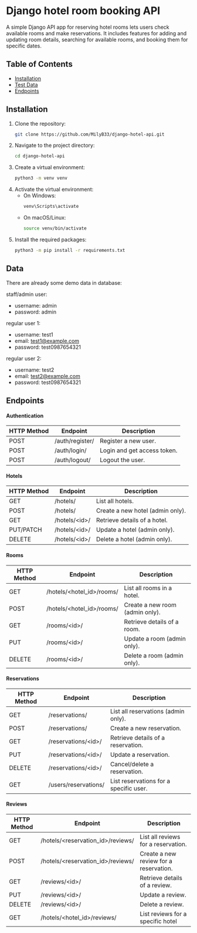 # Django hotel room booking API

A simple Django API app for reserving hotel rooms lets users check available rooms and make reservations. It includes features for adding and updating room details, searching for available rooms, and booking them for specific dates.

## Table of Contents

- [Installation](#installation)
- [Test Data](#data)
- [Endpoints](#endpoints)

## Installation

1. Clone the repository:
   ```bash
   git clone https://github.com/MilyB33/django-hotel-api.git
   ```
2. Navigate to the project directory:
   ```bash
   cd django-hotel-api
   ```
3. Create a virtual environment:
   ```bash
   python3 -m venv venv
   ```
4. Activate the virtual environment:
   - On Windows:
     ```bash
     venv\Scripts\activate
     ```
   - On macOS/Linux:
     ```bash
     source venv/bin/activate
     ```
5. Install the required packages:
   ```bash
   python3 -m pip install -r requirements.txt
   ```

## Data

There are already some demo data in database:

staff/admin user:

- username: admin
- password: admin

regular user 1:

- username: test1
- email: test1@example.com
- password: test0987654321

regular user 2:

- username: test2
- email: test2@example.com
- password: test0987654321

## Endpoints

#### Authentication

| HTTP Method | Endpoint        | Description                 |
| ----------- | --------------- | --------------------------- |
| POST        | /auth/register/ | Register a new user.        |
| POST        | /auth/login/    | Login and get access token. |
| POST        | /auth/logout/   | Logout the user.            |

#### Hotels

| HTTP Method | Endpoint       | Description                      |
| ----------- | -------------- | -------------------------------- |
| GET         | /hotels/       | List all hotels.                 |
| POST        | /hotels/       | Create a new hotel (admin only). |
| GET         | /hotels/\<id>/ | Retrieve details of a hotel.     |
| PUT/PATCH   | /hotels/\<id>/ | Update a hotel (admin only).     |
| DELETE      | /hotels/\<id>/ | Delete a hotel (admin only).     |

#### Rooms

| HTTP Method | Endpoint                  | Description                     |
| ----------- | ------------------------- | ------------------------------- |
| GET         | /hotels/<hotel_id>/rooms/ | List all rooms in a hotel.      |
| POST        | /hotels/<hotel_id>/rooms/ | Create a new room (admin only). |
| GET         | /rooms/\<id>/             | Retrieve details of a room.     |
| PUT         | /rooms/\<id>/             | Update a room (admin only).     |
| DELETE      | /rooms/\<id>/             | Delete a room (admin only).     |

#### Reservations

| HTTP Method | Endpoint             | Description                            |
| ----------- | -------------------- | -------------------------------------- |
| GET         | /reservations/       | List all reservations (admin only).    |
| POST        | /reservations/       | Create a new reservation.              |
| GET         | /reservations/\<id>/ | Retrieve details of a reservation.     |
| PUT         | /reservations/\<id>/ | Update a reservation.                  |
| DELETE      | /reservations/\<id>/ | Cancel/delete a reservation.           |
| GET         | /users/reservations/ | List reservations for a specific user. |

#### Reviews

| HTTP Method | Endpoint                          | Description                            |
| ----------- | --------------------------------- | -------------------------------------- |
| GET         | /hotels/<reservation_id>/reviews/ | List all reviews for a reservation.    |
| POST        | /hotels/<reservation_id>/reviews/ | Create a new review for a reservation. |
| GET         | /reviews/\<id>/                   | Retrieve details of a review.          |
| PUT         | /reviews/\<id>/                   | Update a review.                       |
| DELETE      | /reviews/\<id>/                   | Delete a review.                       |
| GET         | /hotels/<hotel_id>/reviews/       | List reviews for a specific hotel      |
